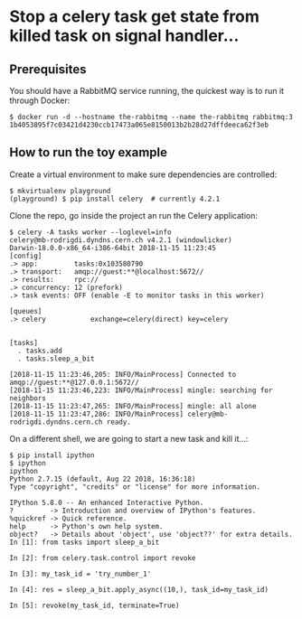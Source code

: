 # Stop a celery task get state from killed task on signal handler...

## Prerequisites

You should have a RabbitMQ service running, the quickest way is to run it
through Docker:

```console
$ docker run -d --hostname the-rabbitmq --name the-rabbitmq rabbitmq:3
1b4053895f7c03421d4230ccb17473a065e8150013b2b28d27dffdeeca62f3eb
```

## How to run the toy example

Create a virtual environment to make sure dependencies are controlled:
```console
$ mkvirtualenv playground
(playground) $ pip install celery  # currently 4.2.1
```

Clone the repo, go inside the project an run the Celery application:
```console
$ celery -A tasks worker --loglevel=info
celery@mb-rodrigdi.dyndns.cern.ch v4.2.1 (windowlicker)
Darwin-18.0.0-x86_64-i386-64bit 2018-11-15 11:23:45
[config]
.> app:         tasks:0x103580790
.> transport:   amqp://guest:**@localhost:5672//
.> results:     rpc://
.> concurrency: 12 (prefork)
.> task events: OFF (enable -E to monitor tasks in this worker)

[queues]
.> celery           exchange=celery(direct) key=celery


[tasks]
  . tasks.add
  . tasks.sleep_a_bit

[2018-11-15 11:23:46,205: INFO/MainProcess] Connected to amqp://guest:**@127.0.0.1:5672//
[2018-11-15 11:23:46,223: INFO/MainProcess] mingle: searching for neighbors
[2018-11-15 11:23:47,265: INFO/MainProcess] mingle: all alone
[2018-11-15 11:23:47,286: INFO/MainProcess] celery@mb-rodrigdi.dyndns.cern.ch ready.
```

On a different shell, we are going to start a new task and kill it...:
```console
$ pip install ipython
$ ipython
ipython
Python 2.7.15 (default, Aug 22 2018, 16:36:18)
Type "copyright", "credits" or "license" for more information.

IPython 5.8.0 -- An enhanced Interactive Python.
?         -> Introduction and overview of IPython's features.
%quickref -> Quick reference.
help      -> Python's own help system.
object?   -> Details about 'object', use 'object??' for extra details.
In [1]: from tasks import sleep_a_bit

In [2]: from celery.task.control import revoke

In [3]: my_task_id = 'try_number_1'

In [4]: res = sleep_a_bit.apply_async((10,), task_id=my_task_id)

In [5]: revoke(my_task_id, terminate=True)

```

##